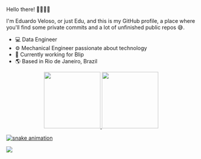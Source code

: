 Hello there! 👋🏼👍🏼

I'm Eduardo Veloso, or just Edu, and this is my GitHub profile, a place where you'll find some private commits and a lot of unfinished public repos 😅. 


<ul>
  <li> 💻 Data Engineer </li>
  <li> ⚙️ Mechanical Engineer passionate about technology </li>
  <li> 🏢 Currently working for Blip </li>
  <li> 🌎 Based in Rio de Janeiro, Brazil </li>
</ul>

<div align="center">
  
  <a href="https://github.com/eduardoveloso">
  <img height="150em" src="https://github-readme-stats.vercel.app/api?username=eduardoveloso&show_icons=true&theme=transparent&include_all_commits=true&count_private=true"/>
    
  <img height="150em" src="https://github-readme-stats.vercel.app/api/top-langs/?username=eduardoveloso&layout=compact&langs_count=7&theme=transparent"/>
</div>

  
![snake animation](https://github.com/eduardoveloso/eduardoveloso/blob/output/github-contribution-grid-snake2.svg)

<div>
  
  <a href="https://www.linkedin.com/in/eduardoveloso" target="_blank"><img src="https://img.shields.io/badge/-LinkedIn-%230077B5?style=for-the-badge&logo=linkedin&logoColor=white" target="_blank"></a>
</div>
